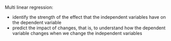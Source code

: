 
Multi linear regression:

- identify the strength of the effect that the independent variables have on the dependent variable
- predict the impact of changes, that is, to understand how the dependent variable changes when we change the independent variables
